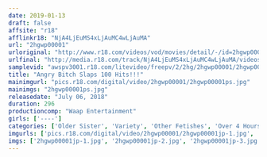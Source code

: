 ```yaml
---
date: 2019-01-13
draft: false
affsite: "r18"
afflinkr18: "NjA4LjEuMS4xLjAuMC4wLjAuMA"
url: "2hgwp00001"
urloriginal: "http://www.r18.com/videos/vod/movies/detail/-/id=2hgwp00001"
urlfinal: "http://media.r18.com/track/NjA4LjEuMS4xLjAuMC4wLjAuMA/videos/vod/movies/detail/-/id=2hgwp00001"
samplevid: "awspv3001.r18.com/litevideo/freepv/2/2hg/2hgwp00001/2hgwp00001_dmb_w.mp4"
title: "Angry Bitch Slaps 100 Hits!!!"
mainimgurl: "pics.r18.com/digital/video/2hgwp00001/2hgwp00001ps.jpg"
mainimgs: "2hgwp00001ps.jpg"
releasedate: "July 06, 2018"
duration: 296
productioncomp: "Waap Entertainment"
girls: ['----']
categories: ['Older Sister', 'Variety', 'Other Fetishes', 'Over 4 Hours', 'Hi-Def', 'DMM Exclusive']
imgurls: ['pics.r18.com/digital/video/2hgwp00001/2hgwp00001jp-1.jpg', 'pics.r18.com/digital/video/2hgwp00001/2hgwp00001jp-2.jpg', 'pics.r18.com/digital/video/2hgwp00001/2hgwp00001jp-3.jpg', 'pics.r18.com/digital/video/2hgwp00001/2hgwp00001jp-4.jpg', 'pics.r18.com/digital/video/2hgwp00001/2hgwp00001jp-5.jpg', 'pics.r18.com/digital/video/2hgwp00001/2hgwp00001jp-6.jpg', 'pics.r18.com/digital/video/2hgwp00001/2hgwp00001jp-7.jpg', 'pics.r18.com/digital/video/2hgwp00001/2hgwp00001jp-8.jpg', 'pics.r18.com/digital/video/2hgwp00001/2hgwp00001jp-9.jpg', 'pics.r18.com/digital/video/2hgwp00001/2hgwp00001jp-10.jpg', 'pics.r18.com/digital/video/2hgwp00001/2hgwp00001jp-11.jpg', 'pics.r18.com/digital/video/2hgwp00001/2hgwp00001jp-12.jpg', 'pics.r18.com/digital/video/2hgwp00001/2hgwp00001jp-13.jpg', 'pics.r18.com/digital/video/2hgwp00001/2hgwp00001jp-14.jpg', 'pics.r18.com/digital/video/2hgwp00001/2hgwp00001jp-15.jpg', 'pics.r18.com/digital/video/2hgwp00001/2hgwp00001jp-16.jpg', 'pics.r18.com/digital/video/2hgwp00001/2hgwp00001jp-17.jpg', 'pics.r18.com/digital/video/2hgwp00001/2hgwp00001jp-18.jpg', 'pics.r18.com/digital/video/2hgwp00001/2hgwp00001jp-19.jpg', 'pics.r18.com/digital/video/2hgwp00001/2hgwp00001jp-20.jpg']
imgs: ['2hgwp00001jp-1.jpg', '2hgwp00001jp-2.jpg', '2hgwp00001jp-3.jpg', '2hgwp00001jp-4.jpg', '2hgwp00001jp-5.jpg', '2hgwp00001jp-6.jpg', '2hgwp00001jp-7.jpg', '2hgwp00001jp-8.jpg', '2hgwp00001jp-9.jpg', '2hgwp00001jp-10.jpg', '2hgwp00001jp-11.jpg', '2hgwp00001jp-12.jpg', '2hgwp00001jp-13.jpg', '2hgwp00001jp-14.jpg', '2hgwp00001jp-15.jpg', '2hgwp00001jp-16.jpg', '2hgwp00001jp-17.jpg', '2hgwp00001jp-18.jpg', '2hgwp00001jp-19.jpg', '2hgwp00001jp-20.jpg']
---
```

